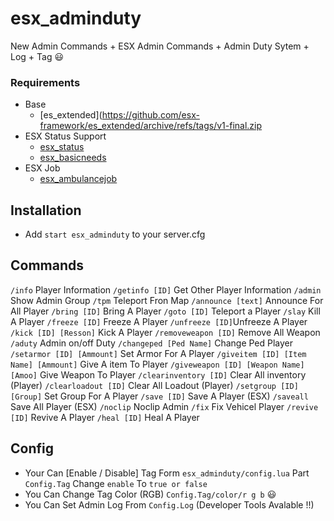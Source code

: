 # esx_adminduty
New Admin Commands + ESX Admin Commands  + Admin Duty Sytem + Log + Tag 😃
### Requirements
* Base
  * [es_extended](https://github.com/esx-framework/es_extended/archive/refs/tags/v1-final.zip
* ESX Status Support
  * [esx_status](https://github.com/ESX-Org/esx_status)
  * [esx_basicneeds](https://github.com/esx-framework/esx_basicneeds)
* ESX Job
  * [esx_ambulancejob](https://github.com/esx-framework/esx_ambulancejob)
## Installation
- Add `start esx_adminduty` to your server.cfg  

## Commands
`/info` Player Information
`/getinfo [ID]` Get Other Player Information
`/admin` Show Admin Group
`/tpm` Teleport Fron Map
`/announce [text]` Announce For All Player
`/bring [ID]` Bring A Player
`/goto [ID]` Teleport a Player
`/slay` Kill A Player
`/freeze [ID]` Freeze A Player
`/unfreeze [ID]`Unfreeze A Player
`/kick [ID] [Resson]` Kick A Player
`/removeweapon [ID]` Remove All Weapon
`/aduty` Admin on/off Duty
`/changeped [Ped Name]` Change Ped Player
`/setarmor [ID] [Ammount]` Set Armor For A Player
`/giveitem [ID] [Item Name] [Ammount]` Give A item To Player
`/giveweapon [ID] [Weapon Name] [Amoo]` Give Weapon To Player
`/clearinventory [ID]` Clear All inventory (Player)
`/clearloadout [ID]` Clear All Loadout (Player)
`/setgroup [ID] [Group]` Set Group For A Player
`/save [ID]` Save A Player (ESX)
`/saveall` Save All Player (ESX)
`/noclip` Noclip Admin
 `/fix` Fix Vehicel Player
 `/revive [ID]` Revive A Player
 `/heal [ID]` Heal A Player
 
 
## Config
- Your Can [Enable / Disable] Tag Form `esx_adminduty/config.lua` Part `Config.Tag` Change `enable` To `true or false`
- You Can Change Tag Color (RGB) `Config.Tag/color/r g b` 😃
- You Can Set Admin Log From `Config.Log` (Developer Tools Avalable !!) 

